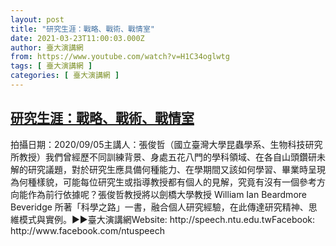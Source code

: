 ```yaml
---
layout: post
title: "研究生涯：戰略、戰術、戰情室"
date: 2021-03-23T11:00:03.000Z
author: 臺大演講網
from: https://www.youtube.com/watch?v=H1C34oglwtg
tags: [ 臺大演講網 ]
categories: [ 臺大演講網 ]
---
```

<!--1616497203000-->
[研究生涯：戰略、戰術、戰情室](https://www.youtube.com/watch?v=H1C34oglwtg)
------

<div>
拍攝日期：2020/09/05主講人：張俊哲（國立臺灣大學昆蟲學系、生物科技研究所教授）我們曾經歷不同訓練背景、身處五花八門的學科領域、在各自山頭鑽研未解的研究議題，對於研究生應具備何種能力、在學期間又該如何學習、畢業時呈現為何種樣貌，可能每位研究生或指導教授都有個人的見解，究竟有沒有一個參考方向能作為前行依據呢？張俊哲教授將以劍橋大學教授 William Ian Beardmore Beveridge 所著「科學之路」一書，融合個人研究經驗，在此傳達研究精神、思維模式與實例。►►臺大演講網Website: http://speech.ntu.edu.twFacebook: http://www.facebook.com/ntuspeech
</div>
